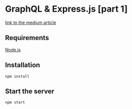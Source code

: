 # GraphQL & Express.js [part 1]

[link to the medium article](https://medium.com/@prudywsh/graphql-express-js-part-1-49a5071636d2)

## Requirements

[Node.js](https://nodejs.org/en/)

## Installation

```
npm install
```

## Start the server

```
npm start
```
